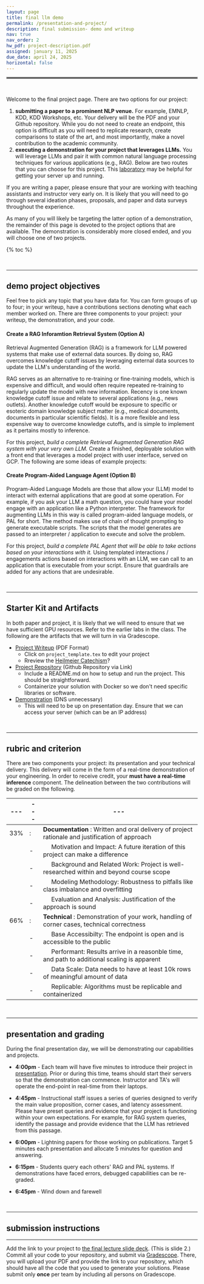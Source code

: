 ```yaml
---
layout: page
title: final llm demo 
permalink: /presentation-and-project/
description: final submission- demo and writeup
nav: true
nav_order: 2
hw_pdf: project-description.pdf
assigned: january 11, 2025
due_date: april 24, 2025
horizontal: false
---
```


<hr style="border:2px solid gray">

<br>

Welcome to the final project page. There are two options for our project: 

1. **submitting a paper to a prominent NLP venue.** For example, EMNLP, KDD, KDD Workshops, etc. Your delivery will be the PDF and your Github repository. While you do not need to create an endpoint, this option is difficult as you will need to replicate research, create comparisons to state of the art, and most importantly, make a novel contribution to the academic community.
2. **executing a demonstration for your project that leverages LLMs.** You will leverage LLMs and pair it with common natural language processing techniques for various applications (e.g., RAG). Below are two routes that you can choose for this project. This [laboratory](https://docs.google.com/presentation/d/1HcLInp203By38I5YYN5cABtHHh-p62zt) may be helpful for getting your server up and running.

If you are writing a paper, please ensure that your are working with teaching assistants and instructor very early on. It is likely that you will need to go through several ideation phases, proposals, and paper and data surveys throughout the experience. 

As many of you will likely be targeting the latter option of a demonstration, the remainder of this page is devoted to the project options that are available. The demonstration is considerably more closed ended, and you will choose one of two projects.

{% toc %}

<br>

-----
## demo project objectives

Feel free to pick any topic that you have data for. You can form groups of up to four; in your writeup, have a contributions sections denoting what each member worked on. There are three components to your project: your writeup, the demonstration, and your code. 

#### Create a RAG Inforamtion Retrieval System (Option A)

Retrieval Augmented Generation (RAG) is a framework for LLM powered systems that make use of external data sources. By doing so, RAG overcomes knowledge cutoff issues by leveraging external data sources to update the LLM's understanding of the world.

RAG serves as an alternative to re-training or fine-training models, which is expensive and difficult, and would often require repeated re-training to regularly update the model with new information. Recency is one known knowledge cutoff issue and relate to several applications (e.g., news outlets). Another knowledge cutoff would be exposure to specific or esoteric domain knowledge subject matter (e.g., medical documents, documents in particular scientific fields). It is a more flexible and less expensive way to overcome knowledge cutoffs, and is simple to implement as it pertains mostly to inference. 

For this project, *build a complete Retrieval Augmented Generation RAG system with your very own LLM.* Create a finished, deployable solution with a front end that leverages a model project with user interface, served on GCP. The following are some ideas of example projects:

#### Create Program-Aided Language Agent (Option B)

Program-Aided Language Models are those that allow your (LLM) model to interact with external applications that are good at some operation. For example, if you ask your LLM a math question, you could have your model engage with an application like a Python interpreter. The framework for augmenting LLMs in this way is called program-aided language models, or PAL for short. The method makes use of chain of thought prompting to generate executable scripts. The scripts that the model generates are passed to an interpreter / application to execute and solve the problem. 

For this project, *build a complete PAL Agent that will be able to take actions based on your interactions with it.* Using templated interactions / engagements actions based on interactions with an LLM, we can call to an application that is executable from your script. Ensure that guardrails are added for any actions that are undesirable. 

<br>

-----
## Starter Kit and Artifacts

In both paper and project, it is likely that we will need to ensure that we have sufficient GPU resources. Refer to the earlier labs in the class. The following are the artifacts that we will turn in via Gradescope.

* [Project Writeup](https://www.overleaf.com/read/xcjqmczwyrcz#0deb70) (PDF Format)
  - Click on `project_template.tex` to edit your project
  - Rreview the [Heilmeier Catechism](https://www.darpa.mil/work-with-us/heilmeier-catechism)?
* [Project Repository](http://www.github.com) (Github Repository via Link)
  - Include a README.md on how to setup and run the project. This should be straightforward.
  - Containerize your solution with Docker so we don't need specific libraries or software.
* [Demonstration](http://streamlit.io) (DNS unnecessary)
  - This will need to be up on presentation day. Ensure that we can access your server (which can be an IP address)

<br>

-----
## rubric and criterion

There are two components your project: its presentation and your technical delivery. This delivery will come in the form of a real-time demonstration of your engineering. In order to receive credit, your **must have a real-time inference** component. The delineation between the two contributions will be graded on the following.

|---|---|---|
|---|---|---|
| 33% | : | __Documentation__ : Written and oral delivery of project rationale and justification of approach
|     | - | &nbsp;&nbsp;&nbsp;&nbsp; Motivation and Impact: A future iteration of this project can make a difference
|     | - | &nbsp;&nbsp;&nbsp;&nbsp; Background and Related Work: Project is well-researched within and beyond course scope
|     | - | &nbsp;&nbsp;&nbsp;&nbsp; Modeling Methodology: Robustness to pitfalls like class imbalance and overfitting
|     | - | &nbsp;&nbsp;&nbsp;&nbsp; Evaluation and Analysis: Justification of the approach is sound
| 66% | : | __Technical__ : Demonstration of your work, handling of corner cases, technical correctness
|     | - | &nbsp;&nbsp;&nbsp;&nbsp; Base Accessibilty: The endpoint is open and is accessible to the public
|     | - | &nbsp;&nbsp;&nbsp;&nbsp; Performant: Results arrive in a reasonble time, and path to additional scaling is apparent
|     | - | &nbsp;&nbsp;&nbsp;&nbsp; Data Scale: Data needs to have at least 10k rows of meaningful amount of data
|     | - | &nbsp;&nbsp;&nbsp;&nbsp; Replicable: Algorithms must be replicable and containerized

<br>

-----
## presentation and grading

During the final presentation day, we will be demonstrating our capabilities and projects.

* **4:00pm** - Each team will have five minutes to introduce their project in [presentation](https://docs.google.com/presentation/d/1VO-SAmfm3smmDhVn6AkyK-SZTDURDILz9xCFx_0OiAA). Prior or during this time, teams should start their servers so that the demonstration can commence. Instructor and TA's will operate the end-point in real-time from their laptops.

* **4:45pm** - Instructional staff issues a series of queries designed to verify the main value proposition, corner cases, and latency assessment. Please have preset queries and evidence that your project is functioning within your own expectations. For example, for RAG system queries, identify the passage and provide evidence that the LLM has retrieved from this passage.

* **6:00pm** - Lightning papers for those working on publications. Target 5 minutes each presentation and allocate 5 minutes for question and answering.

* **6:15pm** - Students query each others' RAG and PAL systems. If demonstrations have faced errors, debugged capabilities can be re-graded.

* **6:45pm** - Wind down and farewell


<br>

-----
## submission instructions
-----

Add the link to your project to [the final lecture slide deck](https://docs.google.com/presentation/d/1VO-SAmfm3smmDhVn6AkyK-SZTDURDILz9xCFx_0OiAA). (This is slide 2.) Commit all your code to your repository, and submit via [Gradescope](https://www.gradescope.com/). There, you will upload your PDF and provide the link to your repository, which should have all the code that you used to generate your solutions. Please submit only __once__ per team by including all persons on Gradescope.



<!--
<br><br><br>
<hr style="border:2px solid gray">
#### project checkpoint
-----
-->


